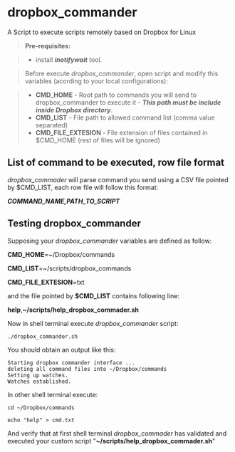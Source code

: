 # dropbox_commander 
A Script to execute scripts remotely based on Dropbox for Linux
> **Pre-requisites:**

> - install ***inotifywait*** tool.

> Before execute *dropbox_commander*, open script and modify this variables (acording to your local configurations):

> - **CMD_HOME** - Root path to commands you will send to dropbox_commander to execute it - ***This path must be include inside Dropbox directory***.
> - **CMD_LIST** - File path to allowed command list (comma value separated)
> - **CMD_FILE_EXTESION** - File extension of files contained in $CMD_HOME (rest of files will be ignored)

## List of command to be executed, row file format 

*dropbox_commader* will parse command you send using a CSV file pointed by $CMD_LIST, each row file will follow this format:

***COMMAND_NAME,PATH_TO_SCRIPT***

## Testing dropbox_commander

Supposing your *dropbox_commander* variables are defined as follow:

**CMD_HOME**=~/Dropbox/commands

**CMD_LIST**=~/scripts/dropbox_commands

**CMD_FILE_EXTESION**=txt


and the file pointed by **$CMD_LIST** contains following line:

**help**,**~/scripts/help_dropbox_commader.sh**

Now in shell terminal execute *dropbox_commander* script:
```
./dropbox_commander.sh
```
You should obtain an output like this:
```
Starting dropbox commander interface ...
deleting all command files into ~/Dropbox/commands
Setting up watches.
Watches established.
```
In other shell terminal execute:
```
cd ~/Dropbox/commands
```
```
echo "help" > cmd.txt
```
And verify that at first shell terminal *dropbox_commader* has validated and executed your custom script "**~/scripts/help_dropbox_commader.sh**"
